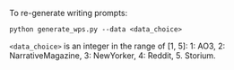 To re-generate writing prompts:

```
python generate_wps.py --data <data_choice>
```

```<data_choice>``` is an integer in the range of [1, 5]: 1: AO3, 2: NarrativeMagazine, 3: NewYorker, 4: Reddit, 5. Storium. 